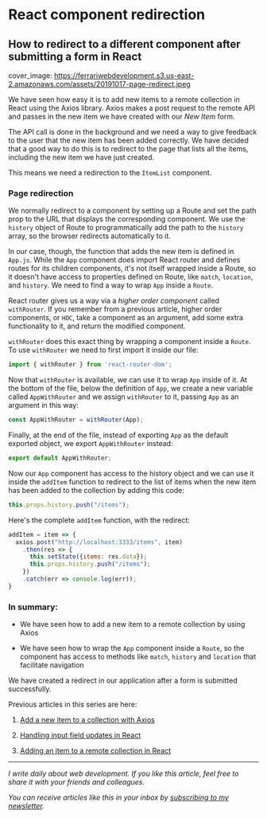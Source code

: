 # React component redirection
## How to redirect to a different component after submitting a form in React

cover_image: https://ferrariwebdevelopment.s3.us-east-2.amazonaws.com/assets/20191017-page-redirect.jpeg



We have seen how easy it is to add new items to a remote collection in React using the Axios library.
Axios makes a post request to the remote API and passes in the new item we have created with our *New Item* form.

The API call is done in the background and we need a way to give feedback to the user that the new item has been added correctly.
We have decided that a good way to do this is to redirect to the page that lists all the items, including the new item we have just created.

This means we need a redirection to the `ItemList` component.

### Page redirection

We normally redirect to a component by setting up a Route and set the path prop to the URL that displays the corresponding component.
We use the `history` object of Route to programmatically add the path to the `history` array, so the browser redirects automatically to it.

In our case, though, the function that adds the new item is defined in `App.js`.
While the `App` component does import React router and defines routes for its children components, it's not itself wrapped inside a Route, so it doesn't have access to properties defined on Route, like `match`, `location`, and `history`.
We need to find a way to wrap `App` inside a `Route`.

React router gives us a way via a *higher order component* called `withRouter`.
If you remember from a previous article, higher order components, or `HOC`, take a component as an argument, add some extra functionality to it, and return the modified component.

`withRouter` does this exact thing by wrapping a component inside a `Route`.
To use `withRouter` we need to first import it inside our file:

```js
import { withRouter } from 'react-router-dom';
```

Now that `withRouter` is available, we can use it to wrap `App` inside of it.
At the bottom of the file, below the definition of `App`, we create a new variable called `AppWithRouter` and we assign `withRouter` to it, passing `App` as an argument in this way:

```js
const AppWithRouter = withRouter(App);
```

Finally, at the end of the file, instead of exporting `App` as the default exported object, we export `AppWithRouter` instead:

```js
export default AppWithRouter;
```

Now our `App` component has access to the history object and we can use it inside the `addItem` function to redirect to the list of items when the new item has been added to the collection by adding this code:

```js
this.props.history.push("/items"); 
```

Here's the complete `addItem` function, with the redirect:

```js
addItem = item => {
  axios.post("http://localhost:3333/items", item)
    .then(res => {
      this.setState({items: res.data});
      this.props.history.push("/items");
    })
    .catch(err => console.log(err));
}
```

### In summary:

- We have seen how to add a new item to a remote collection by using Axios

- We have seen how to wrap the `App` component inside a `Route`, so the component has access to methods like `match`, `history` and `location` that facilitate navigation

We have created a redirect in our application after a form is submitted successfully.


Previous articles in this series are here:

1. [Add a new item to a collection with Axios](https://cesare.substack.com/p/add-a-new-item-to-a-collection-with)

2. [Handling input field updates in React](https://cesare.substack.com/p/handling-input-field-updates-in-react)

3. [Adding an item to a remote collection in React](https://cesare.substack.com/p/adding-an-item-to-a-remote-collection)

---

*I write daily about web development. If you like this article, feel free to share it with your friends and colleagues.*

*You can receive articles like this in your inbox by [subscribing to my newsletter](https://cesare.substack.com).* 
